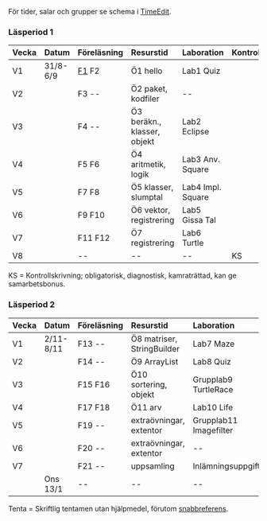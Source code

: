 För tider, salar och grupper se schema i [TimeEdit].

### Läsperiod 1 ###

| Vecka| Datum        | Föreläsning | Resurstid                    | Laboration          |Kontroll|
|:-----|:-------------|:------------|:-----------                  |:--------------------|:-------|
| V1   | 31/8-6/9     | [F1] F2     | Ö1 hello                     | Lab1 Quiz           |        |
| V2   |              | F3  --      | Ö2 paket, kodfiler           | --                  |        |
| V3   |              | F4  --      | Ö3 beräkn., klasser, objekt  | Lab2 Eclipse        |        |
| V4   |              | F5 F6       | Ö4 aritmetik, logik          | Lab3 Anv. Square    |        |
| V5   |              | F7 F8       | Ö5 klasser, slumptal         | Lab4 Impl. Square   |        |
| V6   |              | F9 F10      | Ö6 vektor, registrering      | Lab5 Gissa Tal      |        |
| V7   |              | F11 F12     | Ö7 registrering              | Lab6 Turtle         |        |
| V8   |              | --          | --                           | --                  | KS     |

KS = Kontrollskrivning; obligatorisk, diagnostisk, kamraträttad, kan ge samarbetsbonus.

### Läsperiod 2

| Vecka| Datum        | Föreläsning | Resurstid                    | Laboration             |Kontroll|
|:-----|:-------------|:------------|:-----------                  |:---------------------  |:-------|
| V1   | 2/11-8/11    | F13 --      | Ö8 matriser, StringBuilder   | Lab7 Maze              |        |
| V2   |              | F14 --      | Ö9 ArrayList                 | Lab8 Quiz              |        |
| V3   |              | F15 F16     | Ö10 sortering, objekt        | Grupplab9 TurtleRace   |        |
| V4   |              | F17 F18     | Ö11 arv                      | Lab10 Life             |        |
| V5   |              | F19 --      | extraövningar, extentor      | Grupplab11 Imagefilter |        |
| V6   |              | F20 --      | extraövningar, extentor      | --                     |        |
| V7   |              | F21 --      | uppsamling                   | Inlämningsuppgift      |        |
|      | Ons 13/1     | --          | --                           | --                     | Tenta  |

Tenta = Skriftlig tentamen utan hjälpmedel, förutom [snabbreferens].

[TimeEdit]: http://cs.lth.se/eda016/schema   
[F1]: http://fileadmin.cs.lth.se/cs/Education/EDA016/lectures/f1.pdf
[snabbreferens]: http://cs.lth.se/eda016/javaref
